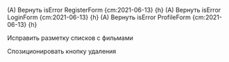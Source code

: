 (A) Вернуть isError RegisterForm  {cm:2021-06-13} {h}
(A) Вернуть isError LoginForm {cm:2021-06-13} {h}
(A) Вернуть isError ProfileForm {cm:2021-06-13} {h}

Исправить разметку списков с фильмами 

Спозиционировать кнопку удаления
